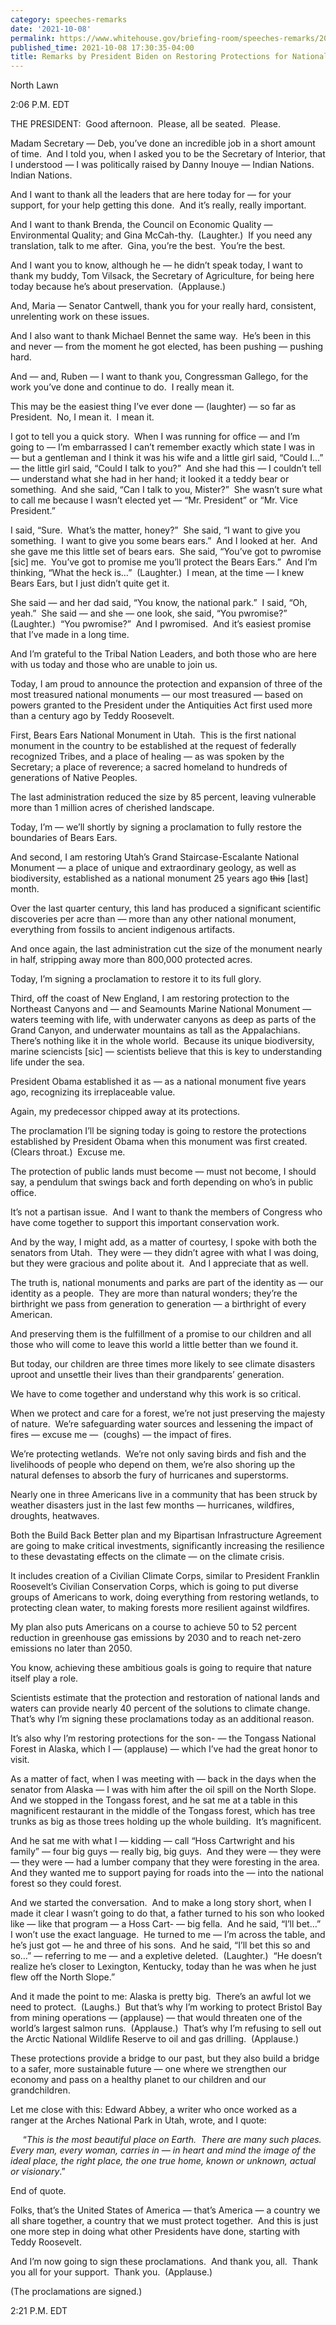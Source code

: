 ```yaml
---
category: speeches-remarks
date: '2021-10-08'
permalink: https://www.whitehouse.gov/briefing-room/speeches-remarks/2021/10/08/remarks-by-president-biden-on-restoring-protections-for-national-monuments/
published_time: 2021-10-08 17:30:35-04:00
title: Remarks by President Biden on Restoring Protections for National Monuments
---
```

 
North Lawn

2:06 P.M. EDT

THE PRESIDENT:  Good afternoon.  Please, all be seated.  Please. 

Madam Secretary — Deb, you’ve done an incredible job in a short amount
of time.  And I told you, when I asked you to be the Secretary of
Interior, that I understood — I was politically raised by Danny Inouye —
Indian Nations.  Indian Nations. 

And I want to thank all the leaders that are here today for — for your
support, for your help getting this done.  And it’s really, really
important. 

And I want to thank Brenda, the Council on Economic Quality —
Environmental Quality; and Gina McCah-thy.  (Laughter.)  If you need any
translation, talk to me after.  Gina, you’re the best.  You’re the best.

And I want you to know, although he — he didn’t speak today, I want to
thank my buddy, Tom Vilsack, the Secretary of Agriculture, for being
here today because he’s about preservation.  (Applause.)

And, Maria — Senator Cantwell, thank you for your really hard,
consistent, unrelenting work on these issues. 

And I also want to thank Michael Bennet the same way.  He’s been in this
and never — from the moment he got elected, has been pushing — pushing
hard.

And — and, Ruben — I want to thank you, Congressman Gallego, for the
work you’ve done and continue to do.  I really mean it. 

This may be the easiest thing I’ve ever done — (laughter) — so far as
President.  No, I mean it.  I mean it.

I got to tell you a quick story.  When I was running for office — and
I’m going to — I’m embarrassed I can’t remember exactly which state I
was in — but a gentleman and I think it was his wife and a little girl
said, “Could I…” — the little girl said, “Could I talk to you?”  And she
had this — I couldn’t tell — understand what she had in her hand; it
looked it a teddy bear or something.  And she said, “Can I talk to you,
Mister?”  She wasn’t sure what to call me because I wasn’t elected yet —
“Mr. President” or “Mr. Vice President.” 

I said, “Sure.  What’s the matter, honey?”  She said, “I want to give
you something.  I want to give you some bears ears.”  And I looked at
her.  And she gave me this little set of bears ears.  She said, “You’ve
got to pwromise \[sic\] me.  You’ve got to promise me you’ll protect the
Bears Ears.”  And I’m thinking, “What the heck is…”  (Laughter.)  I
mean, at the time — I knew Bears Ears, but I just didn’t quite get it. 

She said — and her dad said, “You know, the national park.”  I said,
“Oh, yeah.”  She said — and she — one look, she said, “You pwromise?” 
(Laughter.)  “You pwromise?”  And I pwromised.  And it’s easiest promise
that I’ve made in a long time. 

And I’m grateful to the Tribal Nation Leaders, and both those who are
here with us today and those who are unable to join us.

Today, I am proud to announce the protection and expansion of three of
the most treasured national monuments — our most treasured — based on
powers granted to the President under the Antiquities Act first used
more than a century ago by Teddy Roosevelt.

First, Bears Ears National Monument in Utah.  This is the first national
monument in the country to be established at the request of federally
recognized Tribes, and a place of healing — as was spoken by the
Secretary; a place of reverence; a sacred homeland to hundreds of
generations of Native Peoples.

The last administration reduced the size by 85 percent, leaving
vulnerable more than 1 million acres of cherished landscape.

Today, I’m — we’ll shortly by signing a proclamation to fully restore
the boundaries of Bears Ears.

And second, I am restoring Utah’s Grand Staircase-Escalante National
Monument — a place of unique and extraordinary geology, as well as
biodiversity, established as a national monument 25 years ago
<s>this</s> \[last\] month.

Over the last quarter century, this land has produced a significant
scientific discoveries per acre than — more than any other national
monument, everything from fossils to ancient indigenous artifacts.

And once again, the last administration cut the size of the monument
nearly in half, stripping away more than 800,000 protected acres.

Today, I’m signing a proclamation to restore it to its full glory.

Third, off the coast of New England, I am restoring protection to the
Northeast Canyons and — and Seamounts Marine National Monument — waters
teeming with life, with underwater canyons as deep as parts of the Grand
Canyon, and underwater mountains as tall as the Appalachians.  There’s
nothing like it in the whole world.  Because its unique biodiversity,
marine sciencists \[sic\] — scientists believe that this is key to
understanding life under the sea.

President Obama established it as — as a national monument five years
ago, recognizing its irreplaceable value.

Again, my predecessor chipped away at its protections.

The proclamation I’ll be signing today is going to restore the
protections established by President Obama when this monument was first
created.  (Clears throat.)  Excuse me.

The protection of public lands must become — must not become, I should
say, a pendulum that swings back and forth depending on who’s in public
office.

It’s not a partisan issue.  And I want to thank the members of Congress
who have come together to support this important conservation work.

And by the way, I might add, as a matter of courtesy, I spoke with both
the senators from Utah.  They were — they didn’t agree with what I was
doing, but they were gracious and polite about it.  And I appreciate
that as well.

The truth is, national monuments and parks are part of the identity as —
our identity as a people.  They are more than natural wonders; they’re
the birthright we pass from generation to generation — a birthright of
every American.

And preserving them is the fulfillment of a promise to our children and
all those who will come to leave this world a little better than we
found it.

But today, our children are three times more likely to see climate
disasters uproot and unsettle their lives than their grandparents’
generation.

We have to come together and understand why this work is so critical. 

When we protect and care for a forest, we’re not just preserving the
majesty of nature.  We’re safeguarding water sources and lessening the
impact of fires — excuse me —  (coughs) — the impact of fires. 

We’re protecting wetlands.  We’re not only saving birds and fish and the
livelihoods of people who depend on them, we’re also shoring up the
natural defenses to absorb the fury of hurricanes and superstorms.

Nearly one in three Americans live in a community that has been struck
by weather disasters just in the last few months — hurricanes,
wildfires, droughts, heatwaves.

Both the Build Back Better plan and my Bipartisan Infrastructure
Agreement are going to make critical investments, significantly
increasing the resilience to these devastating effects on the climate —
on the climate crisis.

It includes creation of a Civilian Climate Corps, similar to President
Franklin Roosevelt’s Civilian Conservation Corps, which is going to put
diverse groups of Americans to work, doing everything from restoring
wetlands, to protecting clean water, to making forests more resilient
against wildfires.

My plan also puts Americans on a course to achieve 50 to 52 percent
reduction in greenhouse gas emissions by 2030 and to reach net-zero
emissions no later than 2050. 

You know, achieving these ambitious goals is going to require that
nature itself play a role.

Scientists estimate that the protection and restoration of national
lands and waters can provide nearly 40 percent of the solutions to
climate change.  That’s why I’m signing these proclamations today as an
additional reason.

It’s also why I’m restoring protections for the son- — the Tongass
National Forest in Alaska, which I — (applause) — which I’ve had the
great honor to visit.

As a matter of fact, when I was meeting with — back in the days when the
senator from Alaska — I was with him after the oil spill on the North
Slope.  And we stopped in the Tongass forest, and he sat me at a table
in this magnificent restaurant in the middle of the Tongass forest,
which has tree trunks as big as those trees holding up the whole
building.  It’s magnificent. 

And he sat me with what I — kidding — call “Hoss Cartwright and his
family” — four big guys — really big, big guys.  And they were — they
were — they were — had a lumber company that they were foresting in the
area.  And they wanted me to support paying for roads into the — into
the national forest so they could forest. 

And we started the conversation.  And to make a long story short, when I
made it clear I wasn’t going to do that, a father turned to his son who
looked like — like that program — a Hoss Cart- — big fella.  And he
said, “I’ll bet…”  I won’t use the exact language.  He turned to me —
I’m across the table, and he’s just got — he and three of his sons.  And
he said, “I’ll bet this so and so…” — referring to me — and a expletive
deleted.  (Laughter.)  “He doesn’t realize he’s closer to Lexington,
Kentucky, today than he was when he just flew off the North Slope.”

And it made the point to me: Alaska is pretty big.  There’s an awful lot
we need to protect.  (Laughs.)  But that’s why I’m working to protect
Bristol Bay from mining operations — (applause) — that would threaten
one of the world’s largest salmon runs.  (Applause.)  That’s why I’m
refusing to sell out the Arctic National Wildlife Reserve to oil and gas
drilling.  (Applause.)

These protections provide a bridge to our past, but they also build a
bridge to a safer, more sustainable future — one where we strengthen our
economy and pass on a healthy planet to our children and our
grandchildren.

Let me close with this: Edward Abbey, a writer who once worked as a
ranger at the Arches National Park in Utah, wrote, and I quote:

     “*This is the most beautiful place on Earth.  There are many such
places.  Every man, every woman, carries in — in heart and mind the
image of the ideal place, the right place, the one true home, known or
unknown, actual or visionary*.”

End of quote. 

Folks, that’s the United States of America — that’s America — a country
we all share together, a country that we must protect together.  And
this is just one more step in doing what other Presidents have done,
starting with Teddy Roosevelt. 

And I’m now going to sign these proclamations.  And thank you, all. 
Thank you all for your support.  Thank you.  (Applause.)

(The proclamations are signed.)

2:21 P.M. EDT
